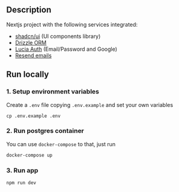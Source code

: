 ## Description

Nextjs project with the following services integrated:
- [shadcn/ui](#https://ui.shadcn.com/) (UI components library)
- [Drizzle ORM](#https://orm.drizzle.team/) 
- [Lucia Auth](#https://lucia-auth.com/) (Email/Password and Google)
- [Resend emails](#https://resend.com/)

## Run locally

### 1. Setup environment variables

Create a `.env` file copying `.env.example` and set your own variables
```shell
cp .env.example .env
```


### 2. Run postgres container

You can use `docker-compose` to that, just run

```shell
docker-compose up
```

### 3. Run app
```shell
npm run dev
```
